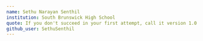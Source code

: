 ```yaml
---
name: Sethu Narayan Senthil
institution: South Brunswick High School
quote: If you don't succeed in your first attempt, call it version 1.0
github_user: SethuSenthil
---
```

